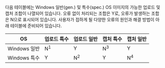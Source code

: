 다음 테이블에는 Windows 일반(gen.) 및 특수(spec.) OS 이미지의 가능한 업로드 및 캡처 조합이 나열되어 있습니다. 오류 없이 처리되는 조합은 Y로, 오류가 발생하는 조합은 N으로 표시되어 있습니다. 사용자가 접하게 될 다양한 오류의 원인과 해결 방법이 아래 테이블에 준비되어 있습니다.

| OS | 업로드 특수 | 업로드 일반 | 캡처 특수 | 캡처 일반 |
| --- | --- | --- | --- | --- |
| Windows 일반 |N<sup>1</sup> |Y |N<sup>3</sup> |Y |
| Windows 특수 |Y |N<sup>2</sup> |Y |N<sup>4</sup> |

